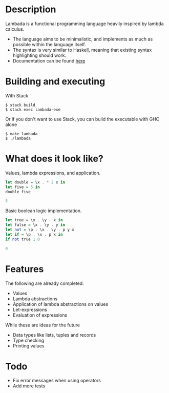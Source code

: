 # Description
Lambada is a functional programming language heavily inspired by lambda calculus.

* The language aims to be minimalistic, and implements as much as possible within the language itself.
* The syntax is very similar to Haskell, meaning that existing syntax highlighting should work.
* Documentation can be found [here](docs/index.html)

# Building and executing

With Stack
```
$ stack build
$ stack exec lambada-exe
```

Or if you don't want to use Stack, you can build the executable with GHC alone
```
$ make lambada
$ ./lambada
```

# What does it look like?

Values, lambda expressions, and application.

```haskell
let double = \x . * 2 x in
let five = 5 in
double five

5
```

Basic boolean logic implementation.

```haskell
let true = \x . \y . x in
let false = \x . \y . y in
let not = \p . \x . \y . p y x
let if = \p . \x . p x in
if not true 1 0

0
```
# Features

The following are already completed.

* Values
* Lambda abstractions
* Application of lambda abstractions on values
* Let-expressions
* Evaluation of expressions

While these are ideas for the future

* Data types like lists, tuples and records
* Type checking
* Printing values

# Todo

* Fix error messages when using operators
* Add more tests
